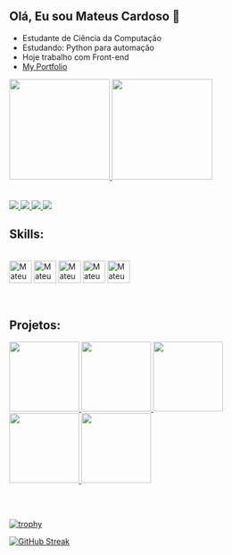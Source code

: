 ## Olá, Eu sou Mateus Cardoso 👋

- Estudante de Ciência da Computação
- Estudando: Python para automação
- Hoje trabalho com Front-end
- [My Portfolio](https://portifolioo-opal.vercel.app/)
<div>
  <a href="https://github.com/mateuscardososs">
  <img height="180em" src="https://github-readme-stats.vercel.app/api?username=mateuscardososs&show_icons=true&theme=dark&include_all_commits=true&count_private=true"> </a>
  <img height="180em" src="https://github-readme-stats.vercel.app/api/top-langs/?username=mateuscardososs&layout=compact&langs_count=16&theme=dark">
</div><br><br>

<div>
  <a href="https://instagram.com/mateus.cardososs" target="_blank">
    <img src="https://img.shields.io/badge/-Instagram-%23E4405F?style=for-the-badge&logo=instagram&logoColor=white">
  </a>
  <a href="mailto:mateus7.cardosos@hotmail.com">
    <img src="https://img.shields.io/badge/-Gmail-%23D14836?style=for-the-badge&logo=gmail&logoColor=white">
  </a>
  <a href="https://www.linkedin.com/in/mateus-cardoso-294a86238" target="_blank">
    <img src="https://img.shields.io/badge/-LinkedIn-%230077B5?style=for-the-badge&logo=linkedin&logoColor=white">
  </a>
  <a href="https://wa.me/5581998109812" target="_blank">
    <img src="https://img.shields.io/badge/WhatsApp-25D366?style=for-the-badge&logo=whatsapp&logoColor=white">
  </a>
</div>

## Skills:
<div style="display: inline block"><br>
  <img align="center" alt="Mateus-py" heigth="30" width="40" src="https://cdn.jsdelivr.net/gh/devicons/devicon@latest/icons/python/python-original.svg" />
  <img align="center" alt="Mateus-java" heigth="30" width="40" src="https://cdn.jsdelivr.net/gh/devicons/devicon@latest/icons/java/java-original-wordmark.svg" />
  <img align="center" alt="Mateus-html" heigth="30" width="40" src="https://cdn.jsdelivr.net/gh/devicons/devicon@latest/icons/html5/html5-plain-wordmark.svg" />
  <img align="center" alt="Mateus-css" heigth="30" width="40" src="https://cdn.jsdelivr.net/gh/devicons/devicon@latest/icons/css3/css3-plain-wordmark.svg" />
  <img align="center" alt="Mateus-j" heigth="30" width="40" src="https://cdn.jsdelivr.net/gh/devicons/devicon@latest/icons/javascript/javascript-original.svg" />
</div><br><br>

## Projetos:
<div>
  <p align="">
  <a href="https://github.com/mateuscardososs/Email-em-massa-com-Excel">
    <img height="125em" src="https://github-readme-stats.vercel.app/api/pin/?username=mateuscardososs&repo=Email-em-massa-com-Excel&theme=gruvbox"/>
  </a>
  <a href="https://github.com/mateuscardososs/hamburgueria--full-stack">
    <img height="125em" src="https://github-readme-stats.vercel.app/api/pin/?username=mateuscardososs&repo=hamburgueria--full-stack&theme=gruvbox"/>
  </a>
  <a href="https://github.com/mateuscardososs/analise-de-acoes/tree/main">
    <img height="125em" src="https://github-readme-stats.vercel.app/api/pin/?username=mateuscardososs&repo=analise-de-acoes&theme=gruvbox"/>
  </a>
  <a href="https://github.com/mateuscardososs/formulario-personalisado">
    <img height="125em" src="https://github-readme-stats.vercel.app/api/pin/?username=mateuscardososs&repo=formulario-personalisado&theme=gruvbox"/>
  </a>
  <a href="https://github.com/mateuscardososs/ProjetoJogos">
    <img height="125em" src="https://github-readme-stats.vercel.app/api/pin/?username=mateuscardososs&repo=ProjetoJogos&theme=gruvbox"/>
  </a>
</p>  
</div><br><br>

</details>

[![trophy](https://github-profile-trophy.vercel.app/?username=mateuscardososs&title=Stars,Commit,Repositories&column=3&margin-w=83&margin-h=15&theme=gruvbox)](https://github.com/ryo-ma/github-profile-trophy)

[![GitHub Streak](https://github-readme-streak-stats.herokuapp.com/?user=mateuscardososs&theme=gruvbox)](https://git.io/streak-stats)
</div>

          
